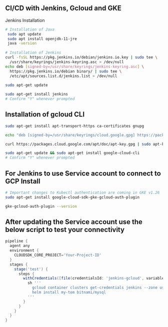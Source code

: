 ## CI/CD with Jenkins, Gcloud and GKE

Jenkins Installation

```bash
# Installation of Java
 sudo apt update
 sudo apt install openjdk-11-jre
 java -version
 
# Installation of Jenkins
curl -fsSL https://pkg.jenkins.io/debian/jenkins.io.key | sudo tee \
  /usr/share/keyrings/jenkins-keyring.asc > /dev/null
echo deb [signed-by=/usr/share/keyrings/jenkins-keyring.asc] \
  https://pkg.jenkins.io/debian binary/ | sudo tee \
  /etc/apt/sources.list.d/jenkins.list > /dev/null
  
sudo apt-get update

sudo apt-get install jenkins
# Confirm "Y" whenever prompted
```
## Installation of gcloud CLI
```bash
sudo apt-get install apt-transport-https ca-certificates gnupg

echo "deb [signed-by=/usr/share/keyrings/cloud.google.gpg] https://packages.cloud.google.com/apt cloud-sdk main"  | sudo tee -a /etc/apt/sources.list.d/google-cloud-sdk.list

curl https://packages.cloud.google.com/apt/doc/apt-key.gpg | sudo apt-key --keyring /usr/share/keyrings/cloud.google.gpg add -

sudo apt-get update && sudo apt-get install google-cloud-cli
# Confirm "Y" whenever prompted
```
## For Jenkins to use Service account to connect to GCP Install 
```bash
# Important changes to Kubectl authentication are coming in GKE v1.26
sudo apt-get install google-cloud-sdk-gke-gcloud-auth-plugin

gke-gcloud-auth-plugin --version
```
## After updating the Service account use the below script  to test your connectivity

```groovy
pipeline {
  agent any
  environment {
    CLOUDSDK_CORE_PROJECT='Your-Project-ID'
  }
  stages {
    stage('test') {
      steps {
        withCredentials([file(credentialsId: 'jenkins-gcloud', variable: 'GCLOUD_CREDS')]) {
          sh '''
            gcloud container clusters get-credentials jenkins --zone us-east1-b --project Your-Project-ID
            helm install my-tom bitnami/mysql
          '''
        }
      }
    }
  }
}

```



